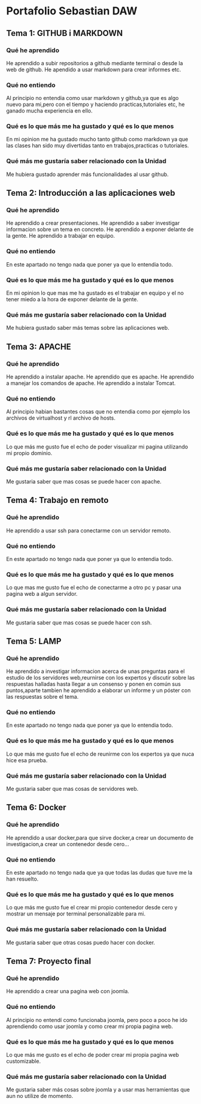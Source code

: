 # Portafolio Sebastian DAW


## Tema 1: GITHUB i MARKDOWN

### Qué he aprendido

He aprendido a subir repositorios a github mediante terminal o desde la web de github.
He apendido a usar markdown para crear informes etc.

### Qué no entiendo

Al principio no entendia como usar markdown y github,ya que es algo nuevo para mi,pero con el tiempo y haciendo practicas,tutoriales etc, he ganado mucha experiencia en ello.

### Qué es lo que más me ha gustado y qué es lo que menos

En mi opinion me ha gustado mucho tanto github como markdown ya que las clases han sido muy divertidas tanto en trabajos,practicas o tutoriales.

### Qué más me gustaría saber relacionado con la Unidad

Me hubiera gustado aprender más funcionalidades al usar github.

## Tema 2: Introducción a las aplicaciones web

### Qué he aprendido

He aprendido a crear presentaciones.
He aprendido a saber investigar informacion sobre un tema en concreto.
He aprendido a exponer delante de la gente.
He aprendido a trabajar en equipo.

### Qué no entiendo

En este apartado no tengo nada que poner ya que lo entendia todo.

### Qué es lo que más me ha gustado y qué es lo que menos

En mi opinion lo que mas me ha gustado es el trabajar en equipo y el no tener miedo a la hora de exponer delante de la gente.

### Qué más me gustaría saber relacionado con la Unidad

Me hubiera gustado saber más temas sobre las aplicaciones web.


## Tema 3: APACHE

### Qué he aprendido

He aprendido a instalar apache.
He aprendido que es apache.
He aprendido a manejar los comandos de apache.
He aprendido a instalar Tomcat.

### Qué no entiendo

Al principio habian bastantes cosas que no entendia como por ejemplo los archivos de virtualhost y rl archivo de hosts.

### Qué es lo que más me ha gustado y qué es lo que menos

Lo que más me gusto fue el echo de poder visualizar mi pagina utilizando mi propio dominio.

### Qué más me gustaría saber relacionado con la Unidad

Me gustaria saber que mas cosas se puede hacer con apache.

## Tema 4: Trabajo en remoto

### Qué he aprendido

He aprendido a usar ssh para conectarme con un servidor remoto.

### Qué no entiendo

En este apartado no tengo nada que poner ya que lo entendia todo.


### Qué es lo que más me ha gustado y qué es lo que menos

Lo que mas me gusto fue el echo de conectarme a otro pc y pasar una pagina web a algun servidor.

### Qué más me gustaría saber relacionado con la Unidad

Me gustaria saber que mas cosas se puede hacer con ssh.

## Tema 5: LAMP

### Qué he aprendido

He aprendido a investigar informacion acerca de unas preguntas para el estudio de los servidores web,reurnirse con los expertos y discutir sobre las respuestas halladas hasta llegar a un consenso y ponen en común sus puntos,aparte tambien he aprendido a elaborar un informe y un póster con las respuestas sobre el tema.

### Qué no entiendo

En este apartado no tengo nada que poner ya que lo entendia todo.

### Qué es lo que más me ha gustado y qué es lo que menos

Lo que más me gusto fue el echo de reunirme con los expertos ya que nuca hice esa prueba.

### Qué más me gustaría saber relacionado con la Unidad

Me gustaria saber que mas cosas de servidores web.

## Tema 6: Docker

### Qué he aprendido

He aprendido a usar docker,para que sirve docker,a crear un documento de investigacion,a crear un contenedor desde cero...

### Qué no entiendo

En este apartado no tengo nada que ya que todas las dudas que tuve me la han resuelto.

### Qué es lo que más me ha gustado y qué es lo que menos

Lo que más me gusto fue el crear mi propio contenedor desde cero y mostrar un mensaje por terminal personalizable para mi.

### Qué más me gustaría saber relacionado con la Unidad

Me gustaria saber que otras cosas puedo hacer con docker.

## Tema 7: Proyecto final

### Qué he aprendido

He aprendido a crear una pagina web con joomla.

### Qué no entiendo

Al principio no entendí como funcionaba joomla, pero poco a poco he ido aprendiendo como usar joomla y como crear mi propia pagina web.

### Qué es lo que más me ha gustado y qué es lo que menos

Lo que más me gusto es el echo de poder crear mi propia pagina web customizable.

### Qué más me gustaría saber relacionado con la Unidad

Me gustaria saber más cosas sobre joomla y a usar mas herramientas que aun no utilize de momento.


